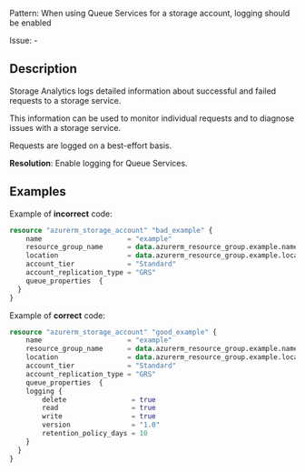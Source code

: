 Pattern: When using Queue Services for a storage account, logging should be enabled

Issue: -

## Description

Storage Analytics logs detailed information about successful and failed requests to a storage service. 

This information can be used to monitor individual requests and to diagnose issues with a storage service. 

Requests are logged on a best-effort basis.

**Resolution**: Enable logging for Queue Services.

## Examples

Example of **incorrect** code:

```terraform
resource "azurerm_storage_account" "bad_example" {
    name                     = "example"
    resource_group_name      = data.azurerm_resource_group.example.name
    location                 = data.azurerm_resource_group.example.location
    account_tier             = "Standard"
    account_replication_type = "GRS"
    queue_properties  {
  }
}
```

Example of **correct** code:

```terraform
resource "azurerm_storage_account" "good_example" {
    name                     = "example"
    resource_group_name      = data.azurerm_resource_group.example.name
    location                 = data.azurerm_resource_group.example.location
    account_tier             = "Standard"
    account_replication_type = "GRS"
    queue_properties  {
    logging {
        delete                = true
        read                  = true
        write                 = true
        version               = "1.0"
        retention_policy_days = 10
    }
  }
}
```